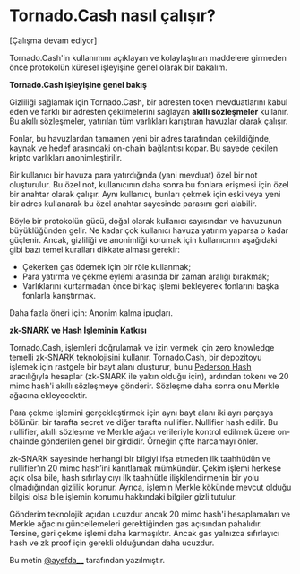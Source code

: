 # **Tornado.Cash nasıl çalışır?**

[Çalışma devam ediyor]

Tornado.Cash'in kullanımını açıklayan ve kolaylaştıran maddelere girmeden önce protokolün küresel işleyişine genel olarak bir bakalım. 

**Tornado.Cash işleyişine genel bakış**

Gizliliği sağlamak için Tornado.Cash, bir adresten token mevduatlarını kabul eden ve farklı bir adresten çekilmelerini sağlayan **akıllı sözleşmeler** kullanır. Bu akıllı sözleşmeler, yatırılan tüm varlıkları karıştıran havuzlar olarak çalışır.
 
Fonlar, bu havuzlardan tamamen yeni bir adres tarafından çekildiğinde, kaynak ve hedef arasındaki on-chain bağlantısı kopar. Bu sayede çekilen kripto varlıkları anonimleştirilir.
 
Bir kullanıcı bir havuza para yatırdığında (yani mevduat) özel bir not oluşturulur. Bu özel not, kullanıcının daha sonra bu fonlara erişmesi için özel bir anahtar olarak çalışır. Aynı kullanıcı, bunları çekmek için eski veya yeni bir adres kullanarak bu özel anahtar sayesinde parasını geri alabilir.
 
Böyle bir protokolün gücü, doğal olarak kullanıcı sayısından ve havuzunun büyüklüğünden gelir. Ne kadar çok kullanıcı havuza yatırım yaparsa o kadar güçlenir. Ancak, gizliliği ve anonimliği korumak için kullanıcının aşağıdaki gibi bazı temel kuralları dikkate alması gerekir:
 
* Çekerken gas ödemek için bir röle kullanmak;
* Para yatırma ve çekme eylemi arasında bir zaman aralığı bırakmak;
* Varlıklarını kurtarmadan önce birkaç işlemi bekleyerek fonlarını başka fonlarla karıştırmak.

Daha fazla öneri için: Anonim kalma ipuçları.

**zk-SNARK ve Hash İşleminin Katkısı**

Tornado.Cash, işlemleri doğrulamak ve izin vermek için zero knowledge temelli zk-SNARK teknolojisini kullanır. Tornado.Cash, bir depozitoyu işlemek için rastgele bir bayt alanı oluşturur, bunu [Pederson Hash](https:/https://iden3-docs.readthedocs.io/en/latest/iden3_repos/research/publications/zkproof-standards-workshop-2/pedersen-hash/pedersen.html/) aracılığıyla hesaplar (zk-SNARK ile yakın olduğu için), ardından tokenı ve 20 mimc hash'i akıllı sözleşmeye gönderir. Sözleşme daha sonra onu Merkle ağacına ekleyecektir.
 
Para çekme işlemini gerçekleştirmek için aynı bayt alanı iki ayrı parçaya bölünür: bir tarafta secret ve diğer tarafta nullifier. Nullifier hash edilir. Bu nullifier, akıllı sözleşme ve Merkle ağacı verileriyle kontrol edilmek üzere on-chainde gönderilen genel bir girdidir. Örneğin çifte harcamayı önler.
 
zk-SNARK sayesinde herhangi bir bilgiyi ifşa etmeden ilk taahhüdün ve nullifier'ın 20 mimc hash’ini kanıtlamak mümkündür. Çekim işlemi herkese açık olsa bile, hash sıfırlayıcıyı ilk taahhütle ilişkilendirmenin bir yolu olmadığından gizlilik korunur. Ayrıca, işlemin Merkle kökünde mevcut olduğu bilgisi olsa bile işlemin konumu hakkındaki bilgiler gizli tutulur.
 
Gönderim teknolojik açıdan ucuzdur ancak 20 mimc hash'i hesaplamaları ve Merkle ağacını güncellemeleri gerektiğinden gas açısından pahalıdır. Tersine, geri çekme işlemi daha karmaşıktır. Ancak gas yalnızca sıfırlayıcı hash ve zk proof için gerekli olduğundan daha ucuzdur.

Bu metin [@ayefda__](https://torn.community/u/ayefda/) tarafından yazılmıştır. 
